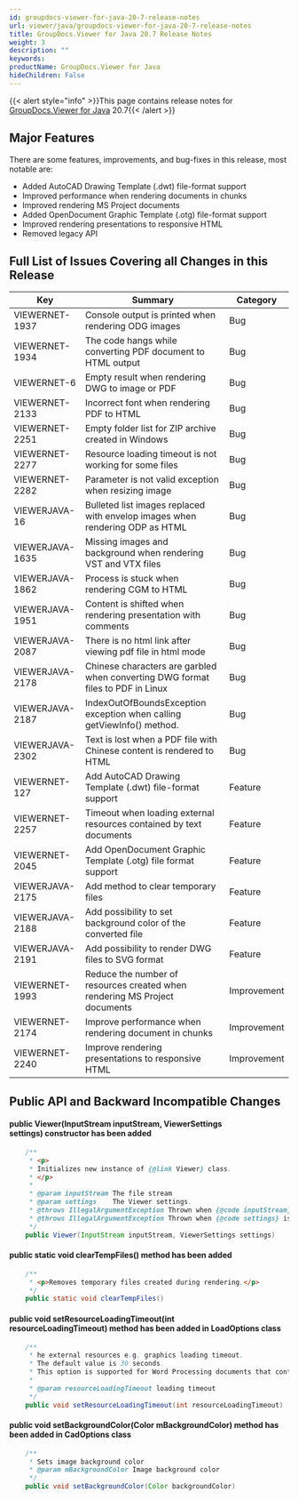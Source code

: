 ```yaml
---
id: groupdocs-viewer-for-java-20-7-release-notes
url: viewer/java/groupdocs-viewer-for-java-20-7-release-notes
title: GroupDocs.Viewer for Java 20.7 Release Notes
weight: 3
description: ""
keywords: 
productName: GroupDocs.Viewer for Java
hideChildren: False
---
```

{{< alert style="info" >}}This page contains release notes for [GroupDocs.Viewer for Java](https://products.groupdocs.com/viewer/java) 20.7{{< /alert >}}

## Major Features

There are some features, improvements, and bug-fixes in this release, most notable are:

*   Added AutoCAD Drawing Template (.dwt) file-format support
*   Improved performance when rendering documents in chunks
*   Improved rendering MS Project documents
*   Added OpenDocument Graphic Template (.otg) file-format support
*   Improved rendering presentations to responsive HTML
*   Removed legacy API

## Full List of Issues Covering all Changes in this Release

| Key | Summary | Category |
| --- | --- | --- |
| VIEWERNET-1937 | Console output is printed when rendering ODG images | Bug |
| VIEWERNET-1934 | The code hangs while converting PDF document to HTML output | Bug |
| VIEWERNET-6 | Empty result when rendering DWG to image or PDF | Bug |
| VIEWERNET-2133 | Incorrect font when rendering PDF to HTML | Bug |
| VIEWERNET-2251 | Empty folder list for ZIP archive created in Windows | Bug |
| VIEWERNET-2277 | Resource loading timeout is not working for some files | Bug |
| VIEWERNET-2282 | Parameter is not valid exception when resizing image | Bug |
| VIEWERJAVA-16 | Bulleted list images replaced with envelop images when rendering ODP as HTML | Bug |
| VIEWERJAVA-1635 | Missing images and background when rendering VST and VTX files | Bug |
| VIEWERJAVA-1862 | Process is stuck when rendering CGM to HTML | Bug |
| VIEWERJAVA-1951 | Content is shifted when rendering presentation with comments | Bug |
| VIEWERJAVA-2087 | There is no html link after viewing pdf file in html mode | Bug |
| VIEWERJAVA-2178 | Chinese characters are garbled when converting DWG format files to PDF in Linux | Bug |
| VIEWERJAVA-2187 | IndexOutOfBoundsException exception when calling getViewInfo() method. | Bug |
| VIEWERJAVA-2302 | Text is lost when a PDF file with Chinese content is rendered to HTML | Bug |
| VIEWERNET-127 | Add AutoCAD Drawing Template (.dwt) file-format support | Feature |
| VIEWERNET-2257 | Timeout when loading external resources contained by text documents | Feature |
| VIEWERNET-2045 | Add OpenDocument Graphic Template (.otg) file format support | Feature |
| VIEWERJAVA-2175 | Add method to clear temporary files | Feature |
| VIEWERJAVA-2188 | Add possibility to set background color of the converted file | Feature |
| VIEWERJAVA-2191 | Add possibility to render DWG files to SVG format | Feature |
| VIEWERNET-1993 | Reduce the number of resources created when rendering MS Project documents | Improvement |
| VIEWERNET-2174 | Improve performance when rendering document in chunks | Improvement |
| VIEWERNET-2240 | Improve rendering presentations to responsive HTML  | Improvement |

## Public API and Backward Incompatible Changes


#### public Viewer(InputStream inputStream, ViewerSettings settings) constructor has been added

```java
    /**
     * <p>
     * Initializes new instance of {@link Viewer} class.
     * </p>
     *
     * @param inputStream The file stream
     * @param settings    The Viewer settings.
     * @throws IllegalArgumentException Thrown when {@code inputStream} is null.
     * @throws IllegalArgumentException Thrown when {@code settings} is null.
     */
    public Viewer(InputStream inputStream, ViewerSettings settings)
```

#### public static void clearTempFiles() method has been added

```java
    /**
     * <p>Removes temporary files created during rendering.</p>
     */
    public static void clearTempFiles()
```

#### public void setResourceLoadingTimeout(int resourceLoadingTimeout) method has been added in LoadOptions class

```java
    /**
     * he external resources e.g. graphics loading timeout.
     * The default value is 30 seconds.
     * This option is supported for Word Processing documents that contain external resources.
     *
     * @param resourceLoadingTimeout loading timeout
     */
    public void setResourceLoadingTimeout(int resourceLoadingTimeout)
```

#### public void setBackgroundColor(Color mBackgroundColor) method has been added in CadOptions class

```java
    /**
     * Sets image background color
     * @param mBackgroundColor Image background color
     */
    public void setBackgroundColor(Color backgroundColor)
```
